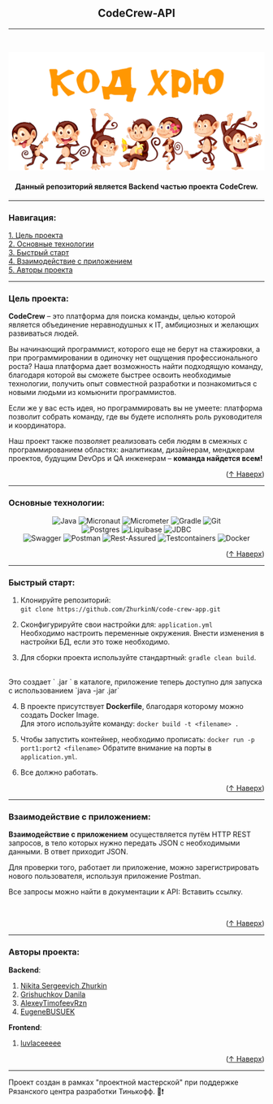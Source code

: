 ## <center> CodeCrew-API </center>
<a name="readme-top"></a>

___
<br>

![cover](https://github.com/ZhurkinN/code-crew-app/blob/endpoints-branch/gitsrc/code-hru.jpg)
#### <center> Данный репозиторий является Backend частью проекта CodeCrew. </center>

___
### Навигация:
[1. Цель проекта](#aim)  
[2. Основные технологии](#tech)  
[3. Быстрый старт](#start)   
[4. Взаимодействие с приложением](#use)  
[5. Авторы проекта](#author)

____
<a name="aim"></a> 
### Цель проекта:

**CodeCrew** – это платформа для поиска команды, целью которой является объединение неравнодушных к IT, амбициозных и желающих развиваться людей.  

Вы начинающий программист, которого еще не берут на стажировки, а при программировании в одиночку нет ощущения профессионального роста? Наша платформа дает возможность найти подходящую команду, благодаря которой вы сможете быстрее освоить необходимые технологии, получить опыт совместной разработки и познакомиться с новыми людьми из комьюнити программистов.

Если же у вас есть идея, но программировать вы не умеете: платформа позволит собрать команду, где вы будете исполнять роль руководителя и координатора. 

Наш проект также позволяет реализовать себя людям в смежных с программированием областях: аналитикам, дизайнерам, менджерам проектов, будущим DevOps и QA инженерам – **команда найдется всем!**

<p align="right">(<a href="#readme-top">↑ Наверх</a>)</p>

---
<a name="tech"></a> 
### Основные технологии:
<center>


![Java](https://img.shields.io/badge/java-%23ED8B00.svg?style=for-the-badge&logo=openjdk&logoColor=white)
![Micronaut](https://img.shields.io/badge/Micronaut-1e394e.svg?style=for-the-badge&logo=micronaut&logoColor=white)
![Micrometer](https://img.shields.io/badge/Micrometer-35b393.svg?style=for-the-badge&logo=&logoColor=white)
![Gradle](https://img.shields.io/badge/Gradle-02303A.svg?style=for-the-badge&logo=Gradle&logoColor=white)
![Git](https://img.shields.io/badge/git-%23F05033.svg?style=for-the-badge&logo=git&logoColor=white)
\
![Postgres](https://img.shields.io/badge/postgres-%23316192.svg?style=for-the-badge&logo=postgresql&logoColor=white)
![Liquibase](https://img.shields.io/badge/Liquibase-%230288D1.svg?style=for-the-badge&logo=liquibase&logoColor=white)
![JDBC](https://img.shields.io/badge/JDBC-59666C?style=for-the-badge&logo=Hibernate&logoColor=white)
\
![Swagger](https://img.shields.io/badge/-Swagger-%23Clojure?style=for-the-badge&logo=swagger&logoColor=white)
![Postman](https://img.shields.io/badge/Postman-FF6C37?style=for-the-badge&logo=postman&logoColor=white)
![Rest-Assured](https://img.shields.io/badge/REST%20Assured-25D366?style=for-the-badge&logo=&logoColor=white)
![Testcontainers](https://img.shields.io/badge/Testcontainers-%230db7ed.svg?style=for-the-badge&logo=&logoColor=white)
![Docker](https://img.shields.io/badge/docker-%230db7ed.svg?style=for-the-badge&logo=docker&logoColor=white)
</center>

<p align="right">(<a href="#readme-top">↑ Наверх</a>)</p>

---

<a name="start"></a> 
### Быстрый старт:

1. Клонируйте репозиторий:  
   `git clone https://github.com/ZhurkinN/code-crew-app.git`

2. Сконфигурируйте свои настройки для: `application.yml`  
   Необходимо настроить переменные окружения. Внести изменения в настройки БД, если это тоже необходимо.

3. Для сборки проекта используйте стандартный: `gradle clean build`.  
<br>
Это создает ` <file>.jar ` в каталоге, приложение теперь доступно для запуска с использованием `java -jar <your path> <file>.jar`

4. В проекте присутствует **Dockerfile**, благодаря которому можно создать Docker Image.  
   Для этого используйте команду: `docker build -t <filename> .`

5. Чтобы запустить контейнер, необходимо прописать: `docker run -p port1:port2 <filename>` 
   Обратите внимание на порты в `application.yml`.
   
6. Все должно работать.


<p align="right">(<a href="#readme-top">↑ Наверх</a>)</p>

---
<a name="use"></a> 
### Взаимодействие с приложением:

**Взаимодействие с приложением** осуществляется путём HTTP REST запросов, в тело которых нужно передать JSON c необходимыми данными. В ответ приходит JSON. 

Для проверки того, работает ли приложение, можно зарегистрировать нового пользователя, используя приложение Postman.

Все запросы можно найти в документации к API: Вставить ссылку.

<br>  

<p align="right">(<a href="#readme-top">↑ Наверх</a>)</p>

---

<a name="author"></a> 
### Авторы проекта:

**Backend**:  
1. [Nikita Sergeevich Zhurkin](https://github.com/ZhurkinN)   
2. [Grishuchkov Danila](https://github.com/grishuchkov)  
3. [AlexeyTimofeevRzn](https://github.com/AlexeyTimofeevRzn)  
4. [EugeneBUSUEK ](https://github.com/EugeneBUSUEK)  

**Frontend**:  
1. [luvlaceeeee](https://github.com/luvlaceeeee)   

<p align="right">(<a href="#readme-top">↑ Наверх</a>)</p>

---
Проект создан в рамках "проектной мастерской" при поддержке Рязанского центра разработки Тинькофф. :yellow_heart::exclamation:   
